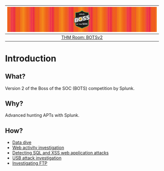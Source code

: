 | ![Splunk Boss of the SOC](../../_static/images/splunk2-room-banner.png) |
|:--:|
| [THM Room: BOTSv2](https://tryhackme.com/room/splunk2gcd5) |

# Introduction

## What?

Version 2 of the Boss of the SOC (BOTS) competition by Splunk.

## Why?

Advanced hunting APTs with Splunk.

## How?

* [Data dive](data.md)
* [Web activity investigation](100.md)
* [Detecting SQL and XSS web application attacks](200.md)
* [USB attack investigation](300.md)
* [Investigating FTP](400.md)


